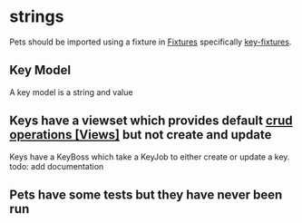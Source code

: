 # strings

Pets should be imported using a fixture in [Fixtures](/app/fixtures)
specifically [key-fixtures](/app/fixtures/key-fixtures.json).

## Key Model

A key model is a string and value

## Keys have a viewset which provides default [crud operations [Views]](/app/pets/views.py) but not create and update

Keys have a KeyBoss which take a KeyJob to either create or update a key.
todo: add documentation

## Pets have some tests but they have never been run